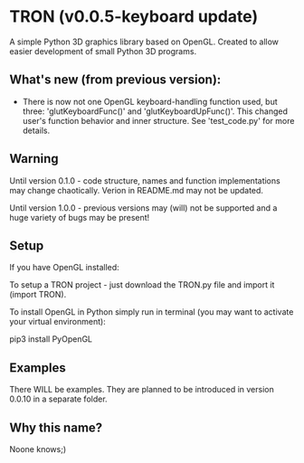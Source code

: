 # TRON (v0.0.5-keyboard update)
A simple Python 3D graphics library based on OpenGL. Created to allow easier development of small Python 3D programs.

## What's new (from previous version):
* There is now not one OpenGL keyboard-handling function used, but three: 'glutKeyboardFunc()' and 'glutKeyboardUpFunc()'. This changed user's function behavior and inner structure. See 'test_code.py' for more details.

## Warning
Until version 0.1.0 - code structure, names and function implementations may change chaotically. Verion in README.md may not be updated.

Until version 1.0.0 - previous versions may (will) not be supported and a huge variety of bugs may be present!

## Setup
If you have OpenGL installed:

To setup a TRON project - just download the TRON.py file and import it (import TRON).

To install OpenGL in Python simply run in terminal (you may want to activate your virtual environment):

pip3 install PyOpenGL

## Examples
There WILL be examples. They are planned to be introduced in version 0.0.10 in a separate folder.

## Why this name?
Noone knows;)
